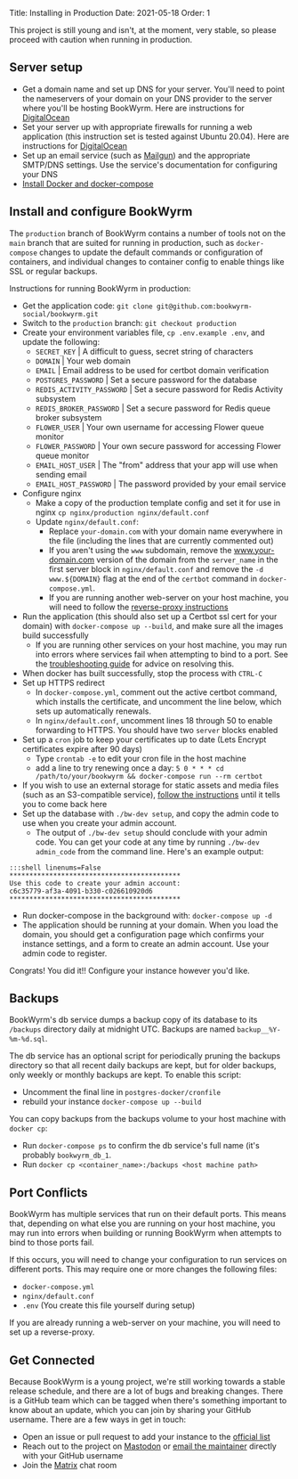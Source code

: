 Title: Installing in Production
Date: 2021-05-18
Order: 1

This project is still young and isn't, at the moment, very stable, so please proceed with caution when running in production.

## Server setup
- Get a domain name and set up DNS for your server. You'll need to point the nameservers of your domain on your DNS provider to the server where you'll be hosting BookWyrm. Here are instructions for [DigitalOcean](https://www.digitalocean.com/community/tutorials/how-to-point-to-digitalocean-nameservers-from-common-domain-registrars)
- Set your server up with appropriate firewalls for running a web application (this instruction set is tested against Ubuntu 20.04). Here are instructions for [DigitalOcean](https://www.digitalocean.com/community/tutorials/initial-server-setup-with-ubuntu-20-04)
- Set up an email service (such as [Mailgun](https://documentation.mailgun.com/en/latest/quickstart.html)) and the appropriate SMTP/DNS settings. Use the service's documentation for configuring your DNS
- [Install Docker and docker-compose](https://docs.docker.com/compose/install/)

## Install and configure BookWyrm

The `production` branch of BookWyrm contains a number of tools not on the `main` branch that are suited for running in production, such as `docker-compose` changes to update the default commands or configuration of containers, and individual changes to container config to enable things like SSL or regular backups.

Instructions for running BookWyrm in production:

- Get the application code:
    `git clone git@github.com:bookwyrm-social/bookwyrm.git`
- Switch to the `production` branch:
    `git checkout production`
- Create your environment variables file, `cp .env.example .env`, and update the following:
    - `SECRET_KEY` | A difficult to guess, secret string of characters
    - `DOMAIN` | Your web domain
    - `EMAIL` | Email address to be used for certbot domain verification
    - `POSTGRES_PASSWORD` | Set a secure password for the database
    - `REDIS_ACTIVITY_PASSWORD` | Set a secure password for Redis Activity subsystem
    - `REDIS_BROKER_PASSWORD` | Set a secure password for Redis queue broker subsystem
    - `FLOWER_USER` | Your own username for accessing Flower queue monitor
    - `FLOWER_PASSWORD` | Your own secure password for accessing Flower queue monitor
    - `EMAIL_HOST_USER` | The "from" address that your app will use when sending email
    - `EMAIL_HOST_PASSWORD` | The password provided by your email service
- Configure nginx
    - Make a copy of the production template config and set it for use in nginx `cp nginx/production nginx/default.conf`
    - Update `nginx/default.conf`:
        - Replace `your-domain.com` with your domain name everywhere in the file (including the lines that are currently commented out)
        - If you aren't using the `www` subdomain, remove the www.your-domain.com version of the domain from the `server_name` in the first server block in `nginx/default.conf` and remove the `-d www.${DOMAIN}` flag at the end of the `certbot` command in `docker-compose.yml`.
        - If you are running another web-server on your host machine, you will need to follow the [reverse-proxy instructions](/using-a-reverse-proxy.html)
- Run the application (this should also set up a Certbot ssl cert for your domain) with
    `docker-compose up --build`, and make sure all the images build successfully
    - If you are running other services on your host machine, you may run into errors where services fail when attempting to bind to a port.
    See the [troubleshooting guide](#port_conflicts) for advice on resolving this.
- When docker has built successfully, stop the process with `CTRL-C`
- Set up HTTPS redirect
    - In `docker-compose.yml`, comment out the active certbot command, which installs the certificate, and uncomment the line below, which sets up automatically renewals.
    - In `nginx/default.conf`, uncomment lines 18 through 50 to enable forwarding to HTTPS. You should have two `server` blocks enabled
- Set up a `cron` job to keep your certificates up to date (Lets Encrypt certificates expire after 90 days)
    - Type `crontab -e` to edit your cron file in the host machine
    - add a line to try renewing once a day:
    `5 0 * * * cd /path/to/your/bookwyrm && docker-compose run --rm certbot`
- If you wish to use an external storage for static assets and media files (such as an S3-compatible service), [follow the instructions](/external-storage.html) until it tells you to come back here
- Set up the database with `./bw-dev setup`, and copy the admin code to use when you create your admin account.
    - The output of `./bw-dev setup` should conclude with your admin code. You can get your code at any time by running `./bw-dev admin_code` from the command line. Here's an example output:
```
:::shell linenums=False
*******************************************
Use this code to create your admin account:
c6c35779-af3a-4091-b330-c026610920d6
*******************************************
```
- Run docker-compose in the background with: `docker-compose up -d`
- The application should be running at your domain. When you load the domain, you should get a configuration page which confirms your instance settings, and a form to create an admin account. Use your admin code to register.

Congrats! You did it!! Configure your instance however you'd like.


## Backups

BookWyrm's db service dumps a backup copy of its database to its `/backups` directory daily at midnight UTC.
Backups are named `backup__%Y-%m-%d.sql`.

The db service has an optional script for periodically pruning the backups directory so that all recent daily backups are kept, but for older backups, only weekly or monthly backups are kept.
To enable this script:

- Uncomment the final line in `postgres-docker/cronfile`
- rebuild your instance `docker-compose up --build`

You can copy backups from the backups volume to your host machine with `docker cp`:

- Run `docker-compose ps` to confirm the db service's full name (it's probably `bookwyrm_db_1`.
- Run `docker cp <container_name>:/backups <host machine path>`

## Port Conflicts

BookWyrm has multiple services that run on their default ports.
This means that, depending on what else you are running on your host machine, you may run into errors when building or running BookWyrm when attempts to bind to those ports fail.

If this occurs, you will need to change your configuration to run services on different ports.
This may require one or more changes the following files:

- `docker-compose.yml`
- `nginx/default.conf`
- `.env` (You create this file yourself during setup)

If you are already running a web-server on your machine, you will need to set up a reverse-proxy.

## Get Connected

Because BookWyrm is a young project, we're still working towards a stable release schedule, and there are a lot of bugs and breaking changes. There is a GitHub team which can be tagged when there's something important to know about an update, which you can join by sharing your GitHub username. There are a few ways in get in touch:

 - Open an issue or pull request to add your instance to the [official list](https://github.com/bookwyrm-social/documentation/blob/main/content/using_bookwyrm/instances.md)
 - Reach out to the project on [Mastodon](https://tech.lgbt/@bookwyrm) or [email the maintainer](mailto:mousereeve@riseup.net) directly with your GitHub username
 - Join the [Matrix](https://matrix.to/#/!KjHNDsFvUYokpZqGBL:matrix.org?via=matrix.org) chat room
